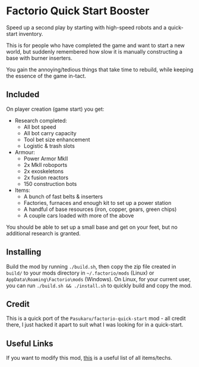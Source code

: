 Factorio Quick Start Booster
============================
Speed up a second play by starting with high-speed robots and a quick-start inventory.  

This is for people who have completed the game and want to start a new world, but suddenly remembered how slow it is
manually constructing a base with burner inserters.

You gain the annoying/tedious things that take time to rebuild, while keeping the essence of the game in-tact.


Included
--------
On player creation (game start) you get:

* Research completed:
  * All bot speed
  * All bot carry capacity
  * Tool bet size enhancement
  * Logistic & trash slots
* Armour:
  * Power Armor MkII
  * 2x MkII roboports
  * 2x exoskeletons 
  * 2x fusion reactors
  * 150 construction bots
* Items:
  * A bunch of fast belts & inserters
  * Factories, furnaces and enough kit to set up a power station
  * A handful of base resources (iron, copper, gears, green chips)
  * A couple cars loaded with more of the above

You should be able to set up a small base and get on your feet, but no additional research is granted.

Installing
----------
Build the mod by running `./build.sh`, then copy the zip file created in `build/` to your mods directory in 
`~/.factorio/mods` (Linux) or `AppData\Roaming\Factorio\mods` (Windows). On Linux, for your current user, you can 
run `./build.sh && ./install.sh` to quickly build and copy the mod.


Credit
------
This is a quick port of the `Pasukaru/factorio-quick-start` mod - all credit there, I just hacked it apart to suit what
I was looking for in a quick-start.


Useful Links
------------
If you want to modify this mod, [this](https://wiki.factorio.com/Data.raw) is a useful list of all items/techs.
